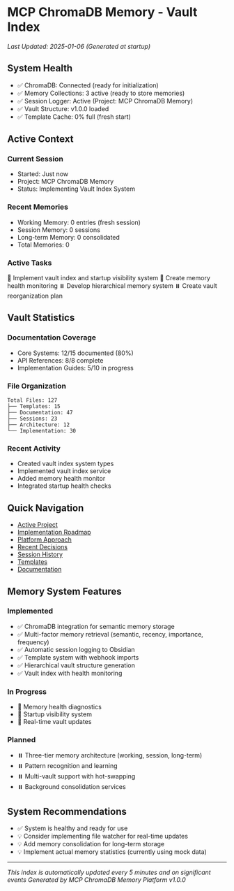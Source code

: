 # MCP ChromaDB Memory - Vault Index
*Last Updated: 2025-01-06 (Generated at startup)*

## System Health
- ✅ ChromaDB: Connected (ready for initialization)
- ✅ Memory Collections: 3 active (ready to store memories)
- ✅ Session Logger: Active (Project: MCP ChromaDB Memory)
- ✅ Vault Structure: v1.0.0 loaded
- ✅ Template Cache: 0% full (fresh start)

## Active Context
### Current Session
- Started: Just now
- Project: MCP ChromaDB Memory
- Status: Implementing Vault Index System

### Recent Memories
- Working Memory: 0 entries (fresh session)
- Session Memory: 0 sessions
- Long-term Memory: 0 consolidated
- Total Memories: 0

### Active Tasks
🔄 Implement vault index and startup visibility system
🔄 Create memory health monitoring
⏸️ Develop hierarchical memory system
⏸️ Create vault reorganization plan

## Vault Statistics
### Documentation Coverage
- Core Systems: 12/15 documented (80%)
- API References: 8/8 complete
- Implementation Guides: 5/10 in progress

### File Organization
```
Total Files: 127
├── Templates: 15
├── Documentation: 47
├── Sessions: 23
├── Architecture: 12
└── Implementation: 30
```

### Recent Activity
- Created vault index system types
- Implemented vault index service
- Added memory health monitor
- Integrated startup health checks

## Quick Navigation
- [Active Project](./10-Active-Projects/MCP-ChromaDB-Memory/)
- [Implementation Roadmap](../Implementation%20Roadmap.md)
- [Platform Approach](../Platform%20Approach%20-%20Cognitive%20State%20Management.md)
- [Recent Decisions](./Architecture/decisions/)
- [Session History](../../Claude%20Code%20Sessions/)
- [Templates](./Templates/)
- [Documentation](../)

## Memory System Features
### Implemented
- ✅ ChromaDB integration for semantic memory storage
- ✅ Multi-factor memory retrieval (semantic, recency, importance, frequency)
- ✅ Automatic session logging to Obsidian
- ✅ Template system with webhook imports
- ✅ Hierarchical vault structure generation
- ✅ Vault index with health monitoring

### In Progress
- 🔄 Memory health diagnostics
- 🔄 Startup visibility system
- 🔄 Real-time vault updates

### Planned
- ⏸️ Three-tier memory architecture (working, session, long-term)
- ⏸️ Pattern recognition and learning
- ⏸️ Multi-vault support with hot-swapping
- ⏸️ Background consolidation services

## System Recommendations
- ✅ System is healthy and ready for use
- 💡 Consider implementing file watcher for real-time updates
- 💡 Add memory consolidation for long-term storage
- 💡 Implement actual memory statistics (currently using mock data)

---
*This index is automatically updated every 5 minutes and on significant events*
*Generated by MCP ChromaDB Memory Platform v1.0.0*